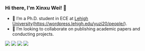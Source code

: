 ### Hi there, I'm Xinxu Wei! 👋

<!-- - 🔭 I’m interested in Deep Learning, Medical Image Analysis, Computer Vision, and Neural Network. -->
- 🌱 I’m a Ph.D. student in ECE at [Lehigh University](https://www1.lehigh.edu/)(https://wordpress.lehigh.edu/yuzi20/people/).
- 👯 I’m looking to collaborate on publishing academic papers and conducting projects.


<a href="https://scholar.google.com/citations?user=ibbcH1QAAAAJ&hl=EN&oi=ao"><img src="https://img.shields.io/badge/Google%20Scholar-4285F4?style=for-the-badge&logo=google-scholar&logoColor=white"></a> 
<a href="https://weixinxu666.github.io/"><img src="https://img.shields.io/badge/Home%20Page-0077B5?style=for-the-badge&logo=homepage&logoColor=white"></a> 
<a href="https://weixinxu666.github.io/files/XinxuWei_CV.pdf/"><img src="https://img.shields.io/badge/Curriculum%20Vitae-0077B5?style=for-the-badge&logo=cv&logoColor=white"></a> 
<a href="https://www.linkedin.com/in/xinxu-wei-425442239/"><img src="https://img.shields.io/badge/LinkedIn-0077B5?style=for-the-badge&logo=linkedin&logoColor=white"></a> 


<!-- <img src="https://img.shields.io/badge/Python-3776AB?style=for-the-badge&logo=python&logoColor=white"> <img src="https://img.shields.io/badge/C-00599C?style=for-the-badge&logo=c&logoColor=white"> <img src="https://img.shields.io/badge/C%2B%2B-00599C?style=for-the-badge&logo=c%2B%2B&logoColor=white"> <img src="https://img.shields.io/badge/TensorFlow-FF6F00?style=for-the-badge&logo=TensorFlow&logoColor=white"> <img src="https://img.shields.io/badge/PyTorch-EE4C2C?style=for-the-badge&logo=PyTorch&logoColor=white"> <img src="https://img.shields.io/badge/Keras-D00000?style=for-the-badge&logo=Keras&logoColor=white"> <img src="https://img.shields.io/badge/Numpy-777BB4?style=for-the-badge&logo=numpy&logoColor=white"> <img src="https://img.shields.io/badge/OpenCV-777BB4?style=for-the-badge&logo=opencv&logoColor=white"> <img src="https://img.shields.io/badge/scikit_learn-F7931E?style=for-the-badge&logo=scikit-learn&logoColor=white"> -->

<!-- ![Anurag's GitHub stats](https://github-readme-stats.vercel.app/api?username=weixinxu666&show_icons=true&theme=while) -->

<!-- [![Top Langs](https://github-readme-stats.vercel.app/api/top-langs/?username=weixinxu666&layout=compact)](https://github.com/anuraghazra/github-readme-stats) -->
